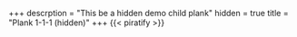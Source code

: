 +++
descrption = "This be a hidden demo child plank"
hidden = true
title = "Plank 1-1-1 (hidden)"
+++
{{< piratify >}}